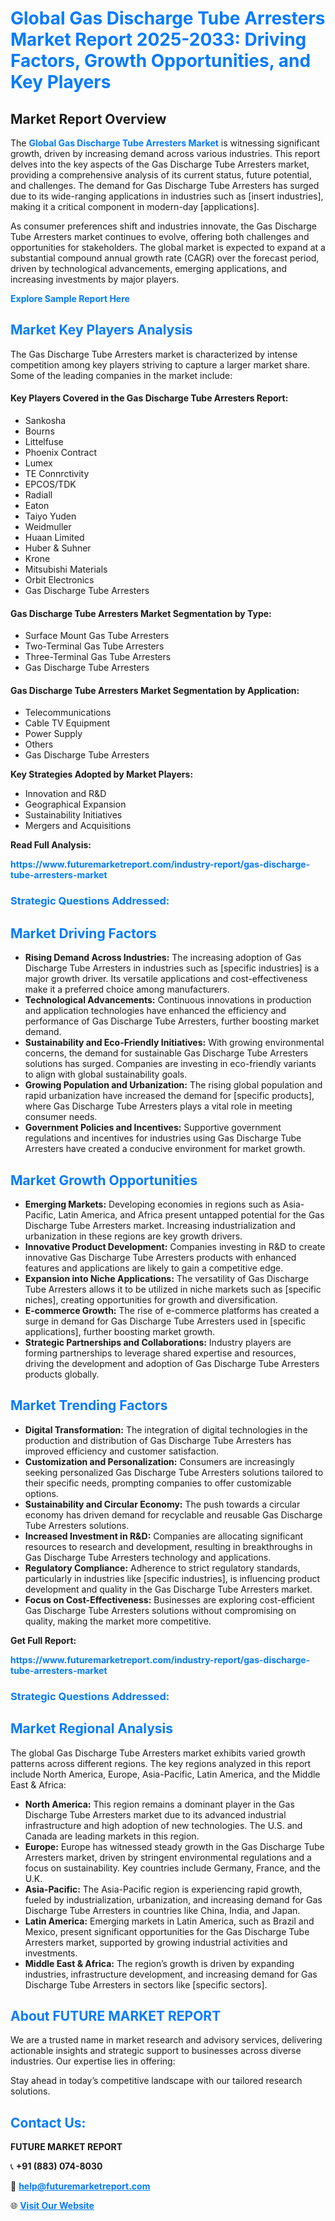 <h1 style="color: #007BFF;">Global Gas Discharge Tube Arresters Market Report 2025-2033: Driving Factors, Growth Opportunities, and Key Players</h1>

<section id="overview">
<h2>Market Report Overview</h2>
<p>The <a href="https://www.futuremarketreport.com/industry-report/gas-discharge-tube-arresters-market" style="color: #007BFF; text-decoration: none;"><strong>Global Gas Discharge Tube Arresters Market</strong></a> is witnessing significant growth, driven by increasing demand across various industries. This report delves into the key aspects of the Gas Discharge Tube Arresters market, providing a comprehensive analysis of its current status, future potential, and challenges. The demand for Gas Discharge Tube Arresters has surged due to its wide-ranging applications in industries such as [insert industries], making it a critical component in modern-day [applications].</p>
<p>As consumer preferences shift and industries innovate, the Gas Discharge Tube Arresters market continues to evolve, offering both challenges and opportunities for stakeholders. The global market is expected to expand at a substantial compound annual growth rate (CAGR) over the forecast period, driven by technological advancements, emerging applications, and increasing investments by major players.</p>
</section>

<section id="overview">
<p><a href="https://www.futuremarketreport.com/request-sample/reportId=99983" style="color: #007BFF; text-decoration: none;"><strong>Explore Sample Report Here</strong></a></p>
</section>

<section id="key-players">
<h2 style="color: #007BFF;">Market Key Players Analysis</h2>
<p>The Gas Discharge Tube Arresters market is characterized by intense competition among key players striving to capture a larger market share. Some of the leading companies in the market include:</p>
<h4>Key Players Covered in the Gas Discharge Tube Arresters Report:</h4>
<ul><li>Sankosha</li><li>Bourns</li><li>Littelfuse</li><li>Phoenix Contract</li><li>Lumex</li><li>TE Connrctivity</li><li>EPCOS/TDK</li><li>Radiall</li><li>Eaton</li><li>Taiyo Yuden</li><li>Weidmuller</li><li>Huaan Limited</li><li>Huber &amp; Suhner</li><li>Krone</li><li>Mitsubishi Materials</li><li>Orbit Electronics</li><li>Gas Discharge Tube Arresters</li></ul>
<h4>Gas Discharge Tube Arresters Market Segmentation by Type:</h4>
<ul><li>Surface Mount Gas Tube Arresters</li><li>Two-Terminal Gas Tube Arresters</li><li>Three-Terminal Gas Tube Arresters</li><li>Gas Discharge Tube Arresters</li></ul>

<h4>Gas Discharge Tube Arresters Market Segmentation by Application:</h4>
<ul><li>Telecommunications</li><li>Cable TV Equipment</li><li>Power Supply</li><li>Others</li><li>Gas Discharge Tube Arresters</li></ul>
<p><strong>Key Strategies Adopted by Market Players:</strong></p>
<ul>
<li>Innovation and R&D</li>
<li>Geographical Expansion</li>
<li>Sustainability Initiatives</li>
<li>Mergers and Acquisitions</li>
</ul>
</section>

<section>
<p><strong>Read Full Analysis: </strong></p><a href="https://www.futuremarketreport.com/industry-report/gas-discharge-tube-arresters-market" style="color: #007BFF; text-decoration: none;"><strong>https://www.futuremarketreport.com/industry-report/gas-discharge-tube-arresters-market</strong></a>
<h3 style="color: #007BFF;">Strategic Questions Addressed:</h3>
</section>

<section id="driving-factors">
<h2 style="color: #007BFF;">Market Driving Factors</h2>
<ul>
<li><strong>Rising Demand Across Industries:</strong> The increasing adoption of Gas Discharge Tube Arresters in industries such as [specific industries] is a major growth driver. Its versatile applications and cost-effectiveness make it a preferred choice among manufacturers.</li>
<li><strong>Technological Advancements:</strong> Continuous innovations in production and application technologies have enhanced the efficiency and performance of Gas Discharge Tube Arresters, further boosting market demand.</li>
<li><strong>Sustainability and Eco-Friendly Initiatives:</strong> With growing environmental concerns, the demand for sustainable Gas Discharge Tube Arresters solutions has surged. Companies are investing in eco-friendly variants to align with global sustainability goals.</li>
<li><strong>Growing Population and Urbanization:</strong> The rising global population and rapid urbanization have increased the demand for [specific products], where Gas Discharge Tube Arresters plays a vital role in meeting consumer needs.</li>
<li><strong>Government Policies and Incentives:</strong> Supportive government regulations and incentives for industries using Gas Discharge Tube Arresters have created a conducive environment for market growth.</li>
</ul>
</section>

<section id="growth-opportunities">
<h2 style="color: #007BFF;">Market Growth Opportunities</h2>
<ul>
<li><strong>Emerging Markets:</strong> Developing economies in regions such as Asia-Pacific, Latin America, and Africa present untapped potential for the Gas Discharge Tube Arresters market. Increasing industrialization and urbanization in these regions are key growth drivers.</li>
<li><strong>Innovative Product Development:</strong> Companies investing in R&D to create innovative Gas Discharge Tube Arresters products with enhanced features and applications are likely to gain a competitive edge.</li>
<li><strong>Expansion into Niche Applications:</strong> The versatility of Gas Discharge Tube Arresters allows it to be utilized in niche markets such as [specific niches], creating opportunities for growth and diversification.</li>
<li><strong>E-commerce Growth:</strong> The rise of e-commerce platforms has created a surge in demand for Gas Discharge Tube Arresters used in [specific applications], further boosting market growth.</li>
<li><strong>Strategic Partnerships and Collaborations:</strong> Industry players are forming partnerships to leverage shared expertise and resources, driving the development and adoption of Gas Discharge Tube Arresters products globally.</li>
</ul>
</section>

<section id="trending-factors">
<h2 style="color: #007BFF;">Market Trending Factors</h2>
<ul>
<li><strong>Digital Transformation:</strong> The integration of digital technologies in the production and distribution of Gas Discharge Tube Arresters has improved efficiency and customer satisfaction.</li>
<li><strong>Customization and Personalization:</strong> Consumers are increasingly seeking personalized Gas Discharge Tube Arresters solutions tailored to their specific needs, prompting companies to offer customizable options.</li>
<li><strong>Sustainability and Circular Economy:</strong> The push towards a circular economy has driven demand for recyclable and reusable Gas Discharge Tube Arresters solutions.</li>
<li><strong>Increased Investment in R&D:</strong> Companies are allocating significant resources to research and development, resulting in breakthroughs in Gas Discharge Tube Arresters technology and applications.</li>
<li><strong>Regulatory Compliance:</strong> Adherence to strict regulatory standards, particularly in industries like [specific industries], is influencing product development and quality in the Gas Discharge Tube Arresters market.</li>
<li><strong>Focus on Cost-Effectiveness:</strong> Businesses are exploring cost-efficient Gas Discharge Tube Arresters solutions without compromising on quality, making the market more competitive.</li>
</ul>
</section>

<section>
<p><strong>Get Full Report: </strong></p><a href="https://www.futuremarketreport.com/industry-report/gas-discharge-tube-arresters-market" style="color: #007BFF; text-decoration: none;"><strong>https://www.futuremarketreport.com/industry-report/gas-discharge-tube-arresters-market</strong></a>
<h3 style="color: #007BFF;">Strategic Questions Addressed:</h3>
</section>


<section id="regional-analysis">
<h2 style="color: #007BFF;">Market Regional Analysis</h2>
<p>The global Gas Discharge Tube Arresters market exhibits varied growth patterns across different regions. The key regions analyzed in this report include North America, Europe, Asia-Pacific, Latin America, and the Middle East & Africa:</p>
<ul>
<li><strong>North America:</strong> This region remains a dominant player in the Gas Discharge Tube Arresters market due to its advanced industrial infrastructure and high adoption of new technologies. The U.S. and Canada are leading markets in this region.</li>
<li><strong>Europe:</strong> Europe has witnessed steady growth in the Gas Discharge Tube Arresters market, driven by stringent environmental regulations and a focus on sustainability. Key countries include Germany, France, and the U.K.</li>
<li><strong>Asia-Pacific:</strong> The Asia-Pacific region is experiencing rapid growth, fueled by industrialization, urbanization, and increasing demand for Gas Discharge Tube Arresters in countries like China, India, and Japan.</li>
<li><strong>Latin America:</strong> Emerging markets in Latin America, such as Brazil and Mexico, present significant opportunities for the Gas Discharge Tube Arresters market, supported by growing industrial activities and investments.</li>
<li><strong>Middle East & Africa:</strong> The region’s growth is driven by expanding industries, infrastructure development, and increasing demand for Gas Discharge Tube Arresters in sectors like [specific sectors].</li>
</ul>
</section>

<footer>
<h2 style="color: #007BFF;">About FUTURE MARKET REPORT</h2>
<p>We are a trusted name in market research and advisory services, delivering actionable insights and strategic support to businesses across diverse industries. Our expertise lies in offering:</p>

<p>Stay ahead in today’s competitive landscape with our tailored research solutions.</p>

<h2 style="color: #007BFF;">Contact Us:</h2>
<p><strong>FUTURE MARKET REPORT</strong></p>
<p>📞 <strong>+91 (883) 074-8030</strong></p>
<p>📧 <strong><a href="mailto:help@futuremarketreport.com" style="color: #007BFF;">help@futuremarketreport.com</a></strong></p>
<p>🌐 <strong><a href="https://www.futuremarketreport.com/" style="color: #007BFF;">Visit Our Website</a></strong></p>
</footer>